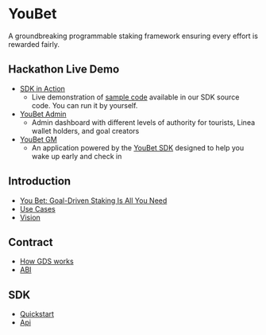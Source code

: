 # YouBet

A groundbreaking programmable staking framework ensuring every effort is rewarded fairly.

## Hackathon Live Demo

- [SDK in Action](https://37hedj53hqh8y.ahost.marscode.site/)
  - Live demonstration of [sample code](https://github.com/YoubetDao/youbet-sdk/tree/main/examples/simple-react) available in our SDK source code. You can run it by yourself.
- [YouBet Admin](https://youbet-admin.vercel.app/goals)
  - Admin dashboard with different levels of authority for tourists, Linea wallet holders, and goal creators
- [YouBet GM](http://121.40.102.77:5000/)
  - An application powered by the [YouBet SDK](https://www.npmjs.com/package/youbet-sdk) designed to help you wake up early and check in


## Introduction

- [You Bet: Goal-Driven Staking Is All You Need](./introduction/introduction)
- [Use Cases](./introduction/use-cases)
- [Vision](./introduction/vision)

## Contract

- [How GDS works](./contract/how-gds-works)
- [ABI](./contract/abi)

## SDK

- [Quickstart](./sdk/quickstart)
- [Api](./sdk/api)
